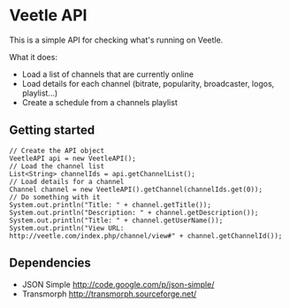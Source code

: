 # Veetle API

This is a simple API for checking what's running on Veetle.

What it does:
- Load a list of channels that are currently online
- Load details for each channel (bitrate, popularity, broadcaster, logos, playlist...)
- Create a schedule from a channels playlist

## Getting started

    // Create the API object
    VeetleAPI api = new VeetleAPI();
    // Load the channel list
    List<String> channelIds = api.getChannelList();
    // Load details for a channel
    Channel channel = new VeetleAPI().getChannel(channelIds.get(0));
    // Do something with it
    System.out.println("Title: " + channel.getTitle());
    System.out.println("Description: " + channel.getDescription());
    System.out.println("Title: " + channel.getUserName());
    System.out.println("View URL: http://veetle.com/index.php/channel/view#" + channel.getChannelId());

## Dependencies

- JSON Simple http://code.google.com/p/json-simple/
- Transmorph http://transmorph.sourceforge.net/
